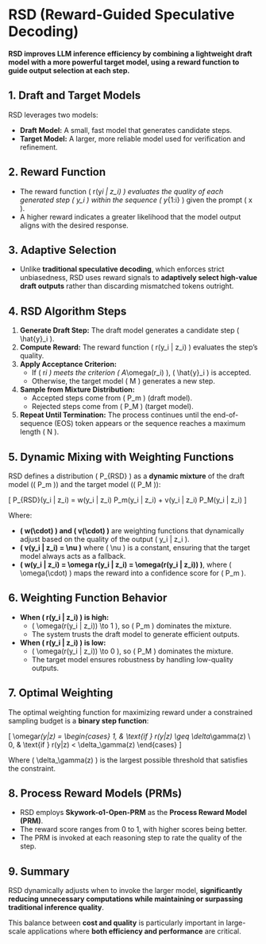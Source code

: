 # **RSD (Reward-Guided Speculative Decoding)**

**RSD improves LLM inference efficiency by combining a lightweight draft model with a more powerful target model, using a reward function to guide output selection at each step.**

## **1. Draft and Target Models**

RSD leverages two models:

- **Draft Model:** A small, fast model that generates candidate steps.
- **Target Model:** A larger, more reliable model used for verification and refinement.

## **2. Reward Function**

- The reward function \( r(y*i | z_i) \) evaluates the quality of each generated step \( y_i \) within the sequence \( y*{1:i} \) given the prompt \( x \).
- A higher reward indicates a greater likelihood that the model output aligns with the desired response.

## **3. Adaptive Selection**

- Unlike **traditional speculative decoding**, which enforces strict unbiasedness, RSD uses reward signals to **adaptively select high-value draft outputs** rather than discarding mismatched tokens outright.

## **4. RSD Algorithm Steps**

1. **Generate Draft Step:** The draft model generates a candidate step \( \hat{y}\_i \).
2. **Compute Reward:** The reward function \( r(y_i | z_i) \) evaluates the step’s quality.
3. **Apply Acceptance Criterion:**
   - If \( r*i \) meets the criterion \( A*\omega(r_i) \), \( \hat{y}\_i \) is accepted.
   - Otherwise, the target model \( M \) generates a new step.
4. **Sample from Mixture Distribution:**
   - Accepted steps come from \( P_m \) (draft model).
   - Rejected steps come from \( P_M \) (target model).
5. **Repeat Until Termination:** The process continues until the end-of-sequence (EOS) token appears or the sequence reaches a maximum length \( N \).

## **5. Dynamic Mixing with Weighting Functions**

RSD defines a distribution \( P\_{RSD} \) as a **dynamic mixture** of the draft model (\( P_m \)) and the target model (\( P_M \)):

\[
P\_{RSD}(y_i | z_i) = w(y_i | z_i) P_m(y_i | z_i) + v(y_i | z_i) P_M(y_i | z_i)
\]

Where:

- **\( w(\cdot) \) and \( v(\cdot) \)** are weighting functions that dynamically adjust based on the quality of the output \( y_i | z_i \).
- **\( v(y_i | z_i) = \nu \)** where \( \nu \) is a constant, ensuring that the target model always acts as a fallback.
- **\( w(y_i | z_i) = \omega r(y_i | z_i) = \omega(r(y_i | z_i)) \)**, where \( \omega(\cdot) \) maps the reward into a confidence score for \( P_m \).

## **6. Weighting Function Behavior**

- **When \( r(y_i | z_i) \) is high:**
  - \( \omega(r(y_i | z_i)) \to 1 \), so \( P_m \) dominates the mixture.
  - The system trusts the draft model to generate efficient outputs.
- **When \( r(y_i | z_i) \) is low:**
  - \( \omega(r(y_i | z_i)) \to 0 \), so \( P_M \) dominates the mixture.
  - The target model ensures robustness by handling low-quality outputs.

## **7. Optimal Weighting**

The optimal weighting function for maximizing reward under a constrained sampling budget is a **binary step function**:

\[
\omega*r(y|z) =
\begin{cases}
1, & \text{if } r(y|z) \geq \delta*\gamma(z) \\  
0, & \text{if } r(y|z) < \delta\_\gamma(z)
\end{cases}
\]

Where \( \delta\_\gamma(z) \) is the largest possible threshold that satisfies the constraint.

## **8. Process Reward Models (PRMs)**

- RSD employs **Skywork-o1-Open-PRM** as the **Process Reward Model (PRM)**.
- The reward score ranges from 0 to 1, with higher scores being better.
- The PRM is invoked at each reasoning step to rate the quality of the step.

## **9. Summary**

RSD dynamically adjusts when to invoke the larger model, **significantly reducing unnecessary computations while maintaining or surpassing traditional inference quality**.

This balance between **cost and quality** is particularly important in large-scale applications where **both efficiency and performance** are critical.
